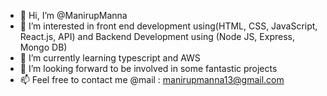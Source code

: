 - 👋 Hi, I’m @ManirupManna
- 👀 I’m interested in front end development using(HTML, CSS, JavaScript, React.js, API) and Backend Development using (Node JS, Express, Mongo DB)
- 🌱 I’m currently learning typescript and AWS
- 💞️ I’m looking forward to be involved in some fantastic projects
- 📫 Feel free to contact me @mail : manirupmanna13@gmail.com

<!---
ManirupManna/ManirupManna is a ✨ special ✨ repository because its `README.md` (this file) appears on your GitHub profile.
You can click the Preview link to take a look at your changes.
--->
